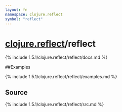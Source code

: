 ```yaml
---
layout: fn
namespace: clojure.reflect
symbol: "reflect"
---
```


# [clojure.reflect](../)/reflect

{% include 1.5.1/clojure.reflect/reflect/docs.md %}

##Examples

{% include 1.5.1/clojure.reflect/reflect/examples.md %}
## Source
{% include 1.5.1/clojure.reflect/reflect/src.md %}

